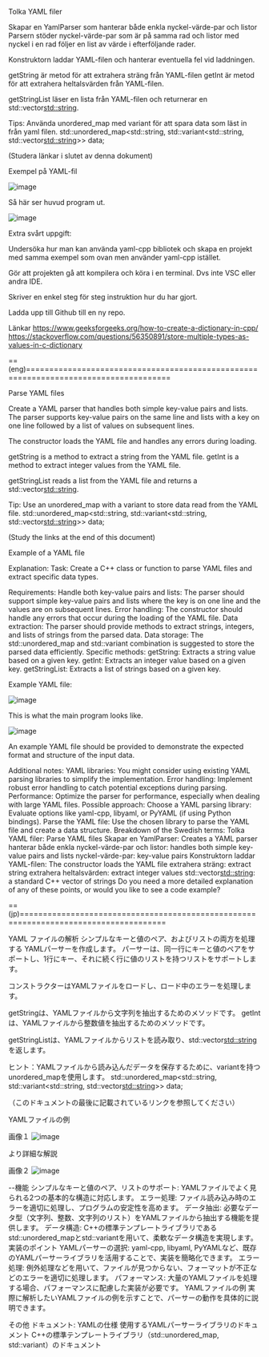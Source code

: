 Tolka YAML filer

Skapar en YamlParser som hanterar både enkla nyckel-värde-par och listor
Parsern stöder nyckel-värde-par som är på samma rad
och listor med nyckel i en rad följer en list av värde i efterföljande rader.

Konstruktorn laddar YAML-filen och hanterar eventuella fel vid laddningen.

getString är metod för att extrahera sträng från YAML-filen
getInt är metod för att extrahera heltalsvärden från YAML-filen.

getStringList läser en lista från YAML-filen och returnerar en std::vector<std::string>.

Tips: Använda unordered_map med variant för att spara data som läst in från yaml filen.
std::unordered_map<std::string, std::variant<std::string, std::vector<std::string>>> data;

(Studera länkar i slutet av denna dokument)

Exempel på YAML-fil

![image](https://github.com/user-attachments/assets/cdfcce24-11cc-43a1-8240-7fecb29f5a6b)



Så här ser huvud program ut.


![image](https://github.com/user-attachments/assets/78aab723-05b3-4945-8434-31b8f59a83e7)


Extra svårt uppgift:

Undersöka hur man kan använda yaml-cpp bibliotek och skapa en projekt med samma exempel som ovan men använder yaml-cpp istället.

Gör att projekten gå att kompilera och köra i en terminal. Dvs inte VSC eller andra IDE.

Skriver en enkel steg för steg instruktion hur du har gjort.

Ladda upp till Github till en ny repo.

Länkar
https://www.geeksforgeeks.org/how-to-create-a-dictionary-in-cpp/
https://stackoverflow.com/questions/56350891/store-multiple-types-as-values-in-c-dictionary


==(eng)=====================================================================================


Parse YAML files

Create a YAML parser that handles both simple key-value pairs and lists.
The parser supports key-value pairs on the same line and lists with a key on one line followed by a list of values on subsequent lines.

The constructor loads the YAML file and handles any errors during loading.

getString is a method to extract a string from the YAML file.
getInt is a method to extract integer values from the YAML file.

getStringList reads a list from the YAML file and returns a std::vector<std::string>.

Tip: Use an unordered_map with a variant to store data read from the YAML file.
std::unordered_map<std::string, std::variant<std::string, std::vector<std::string>>> data;

(Study the links at the end of this document)

Example of a YAML file

Explanation:
Task:
Create a C++ class or function to parse YAML files and extract specific data types.

Requirements:
Handle both key-value pairs and lists: The parser should support simple key-value pairs and lists where the key is on one line and the values are on subsequent lines.
Error handling: The constructor should handle any errors that occur during the loading of the YAML file.
Data extraction: The parser should provide methods to extract strings, integers, and lists of strings from the parsed data.
Data storage: The std::unordered_map and std::variant combination is suggested to store the parsed data efficiently.
Specific methods:
getString: Extracts a string value based on a given key.
getInt: Extracts an integer value based on a given key.
getStringList: Extracts a list of strings based on a given key.


Example YAML file:

![image](https://github.com/user-attachments/assets/cdfcce24-11cc-43a1-8240-7fecb29f5a6b)



This is what the main program looks like.

![image](https://github.com/user-attachments/assets/78aab723-05b3-4945-8434-31b8f59a83e7)

An example YAML file should be provided to demonstrate the expected format and structure of the input data.

Additional notes:
YAML libraries: You might consider using existing YAML parsing libraries to simplify the implementation.
Error handling: Implement robust error handling to catch potential exceptions during parsing.
Performance: Optimize the parser for performance, especially when dealing with large YAML files.
Possible approach:
Choose a YAML parsing library: Evaluate options like yaml-cpp, libyaml, or PyYAML (if using Python bindings).
Parse the YAML file: Use the chosen library to parse the YAML file and create a data structure.
Breakdown of the Swedish terms:
Tolka YAML filer: Parse YAML files
Skapar en YamlParser: Creates a YAML parser
hanterar både enkla nyckel-värde-par och listor: handles both simple key-value pairs and lists
nyckel-värde-par: key-value pairs
Konstruktorn laddar YAML-filen: The constructor loads the YAML file
extrahera sträng: extract string
extrahera heltalsvärden: extract integer values
std::vector<std::string>: a standard C++ vector of strings
Do you need a more detailed explanation of any of these points, or would you like to see a code example?


==(jp)=====================================================================================

YAML ファイルの解析
  シンプルなキーと値のペア、およびリストの両方を処理する YAMLパーサーを作成します。
  パーサーは、同一行にキーと値のペアをサポートし、1行にキー、それに続く行に値のリストを持つリストをサポートします。
  
  コンストラクターはYAMLファイルをロードし、ロード中のエラーを処理します。
  
  getStringは、YAMLファイルから文字列を抽出するためのメソッドです。
  getIntは、YAMLファイルから整数値を抽出するためのメソッドです。

  getStringListは、YAMLファイルからリストを読み取り、std::vector<std::string>を返します。

ヒント：YAMLファイルから読み込んだデータを保存するために、variantを持つunordered_mapを使用します。
std::unordered_map<std::string, std::variant<std::string, std::vector<std::string>>> data;

（このドキュメントの最後に記載されているリンクを参照してください）

YAMLファイルの例

画像１
![image](https://github.com/user-attachments/assets/cdfcce24-11cc-43a1-8240-7fecb29f5a6b)

より詳細な解説

画像２
![image](https://github.com/user-attachments/assets/78aab723-05b3-4945-8434-31b8f59a83e7)

--機能
    シンプルなキーと値のペア、リストのサポート: YAMLファイルでよく見られる2つの基本的な構造に対応します。
    エラー処理: ファイル読み込み時のエラーを適切に処理し、プログラムの安定性を高めます。
    データ抽出: 必要なデータ型（文字列、整数、文字列のリスト）をYAMLファイルから抽出する機能を提供します。
    データ構造: C++の標準テンプレートライブラリであるstd::unordered_mapとstd::variantを用いて、柔軟なデータ構造を実現します。
    実装のポイント
    YAMLパーサーの選択: yaml-cpp, libyaml, PyYAMLなど、既存のYAMLパーサーライブラリを活用することで、実装を簡略化できます。
    エラー処理: 例外処理などを用いて、ファイルが見つからない、フォーマットが不正などのエラーを適切に処理します。
    パフォーマンス: 大量のYAMLファイルを処理する場合、パフォーマンスに配慮した実装が必要です。
    YAMLファイルの例
    実際に解析したいYAMLファイルの例を示すことで、パーサーの動作を具体的に説明できます。

その他
  ドキュメント:
  YAMLの仕様
  使用するYAMLパーサーライブラリのドキュメント
  C++の標準テンプレートライブラリ（std::unordered_map, std::variant）のドキュメント



